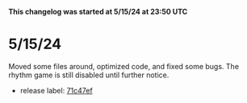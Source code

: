 **This changelog was started at 5/15/24 at 23:50 UTC**

# 5/15/24

Moved some files around, optimized code, and fixed some bugs. The rhythm game is still disabled until further notice. 
- release label: [71c47ef](https://github.com/SketchedDoughnut/SDA-src/commit/71c47efb48474a1b1592015df1800b3d99122c8c)
